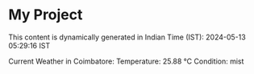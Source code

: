 # My Project

This content is dynamically generated in Indian Time (IST): 2024-05-13 05:29:16 IST


Current Weather in Coimbatore:
Temperature: 25.88 °C
Condition: mist
